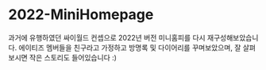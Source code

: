 # 2022-MiniHomepage
 과거에 유행하였던 싸이월드 컨셉으로 2022년 버전 미니홈피를 다시 재구성해보았습니다.
 에이티즈 멤버들을 친구라고 가정하고 방명록 및 다이어리를 꾸며보았으며, 잘 살펴보시면 작은 스토리도 들어있습니다 :)
 
